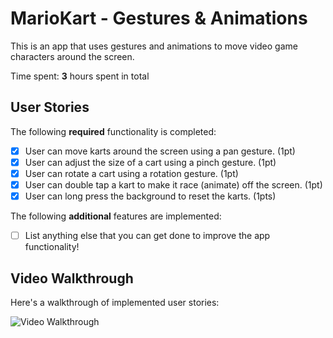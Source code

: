 # MarioKart - Gestures & Animations

This is an app that uses gestures and animations to move video game characters around the screen.

Time spent: **3** hours spent in total

## User Stories

The following **required** functionality is completed:

- [x] User can move karts around the screen using a pan gesture. (1pt)
- [x] User can adjust the size of a cart using a pinch gesture. (1pt)
- [x] User can rotate a cart using a rotation gesture. (1pt)
- [x] User can double tap a kart to make it race (animate) off the screen. (1pt)
- [x] User can long press the background to reset the karts. (1pts)

The following **additional** features are implemented:

- [ ] List anything else that you can get done to improve the app functionality!

## Video Walkthrough

Here's a walkthrough of implemented user stories:

<img src='http://i.imgur.com/link/to/your/gif/file.gif' title='Video Walkthrough' width='' alt='Video Walkthrough' />
